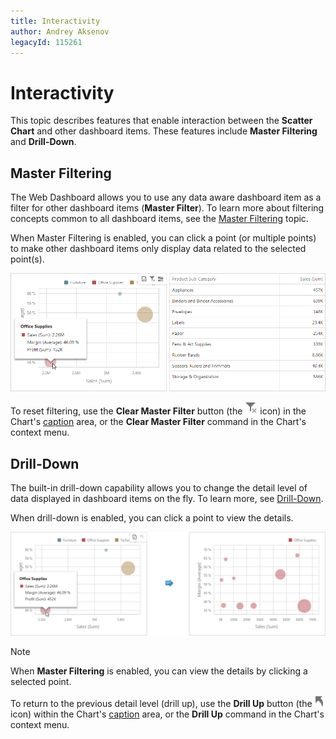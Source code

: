 ```yaml
---
title: Interactivity
author: Andrey Aksenov
legacyId: 115261
---
```

# Interactivity
This topic describes features that enable interaction between the **Scatter Chart** and other dashboard items. These features include **Master Filtering** and **Drill-Down**.

## Master Filtering
The Web Dashboard allows you to use any data aware dashboard item as a filter for other dashboard items (**Master Filter**). To learn more about filtering concepts common to all dashboard items, see the [Master Filtering](../../data-presentation/master-filtering.md) topic.

When Master Filtering is enabled, you can click a point (or multiple points) to make other dashboard items only display data related to the selected point(s).

![ScatterChart_MasterFiltering_Web](../../../../images/img121206.png)

To reset filtering, use the **Clear Master Filter** button (the ![WebViewer_ClearMasterFilterIcon](../../../../images/img22461.png) icon) in the Chart's [caption](../../data-presentation/dashboard-layout.md) area, or the **Clear Master Filter** command in the Chart's context menu.

## Drill-Down
The built-in drill-down capability allows you to change the detail level of data displayed in dashboard items on the fly. To learn more, see [Drill-Down](../../data-presentation/drill-down.md).

When drill-down is enabled, you can click a point to view the details.

![ScatterChart_DrillDown_Web](../../../../images/img121207.png)

> [!NOTE]
> When **Master Filtering** is enabled, you can view the details by clicking a selected point.

To return to the previous detail level (drill up), use the **Drill Up** button (the ![WebViewer_DrillUpIcon](../../../../images/img22464.png) icon) within the Chart's [caption](../../data-presentation/dashboard-layout.md) area, or the **Drill Up** command in the Chart's context menu.